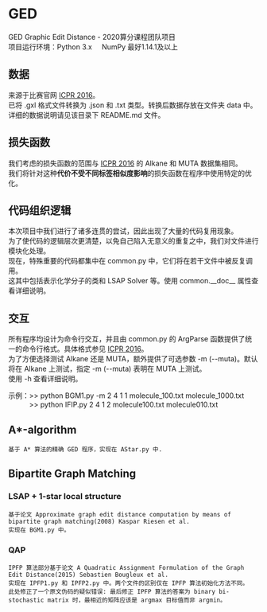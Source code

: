 # GED
GED Graphic Edit Distance - 2020算分课程团队项目  
项目运行环境：Python 3.x &nbsp; &nbsp; NumPy 最好1.14.1及以上

## 数据
来源于比赛官网 [ICPR 2016](https://gdc2016.greyc.fr/)。  
已将 .gxl 格式文件转换为 .json 和 .txt 类型。转换后数据存放在文件夹 data 中。  
详细的数据说明请见该目录下 README.md 文件。

## 损失函数
我们考虑的损失函数的范围与 [ICPR 2016](https://gdc2016.greyc.fr/) 的 Alkane 和 MUTA 数据集相同。  
我们将针对这种**代价不受不同标签相似度影响**的损失函数在程序中使用特定的优化。

## 代码组织逻辑
本次项目中我们进行了诸多连贯的尝试，因此出现了大量的代码复用现象。  
为了使代码的逻辑层次更清楚，以免自己陷入无意义的重复之中，我们对文件进行模块化处理。  
现在，特殊重要的代码都集中在 common.py 中，它们将在若干文件中被反复调用。  
这其中包括表示化学分子的类和 LSAP Solver 等。使用 common.\_\_doc\_\_ 属性查看详细说明。  

## 交互
所有程序均设计为命令行交互，并且由 common.py 的 ArgParse 函数提供了统一的命令行格式。具体格式参见 [ICPR 2016](https://gdc2016.greyc.fr/)。  
为了方便选择测试 Alkane 还是 MUTA，额外提供了可选参数 -m (--muta)。默认将在 Alkane 上测试，指定 -m (--muta) 表明在 MUTA 上测试。  
使用 -h 查看详细说明。  
  
示例：\>\> python BGM1.py -m 2 4 1 1 molecule_100.txt molecule_1000.txt  
&emsp;&emsp;&emsp;\>\> python IFIP.py 2 4 1 2 molecule100.txt molecule010.txt

## A*-algorithm
    基于 A* 算法的精确 GED 程序，实现在 AStar.py 中. 

## Bipartite Graph Matching
### LSAP + 1-star local structure
    基于论文 Approximate graph edit distance computation by means of bipartite graph matching(2008) Kaspar Riesen et al.
    实现在 BGM1.py 中。
    
### QAP
    IPFP 算法部分基于论文 A Quadratic Assignment Formulation of the Graph Edit Distance(2015) Sebastien Bougleux et al.
    实现在 IPFP1.py 和 IPFP2.py 中。两个文件的区别仅在 IPFP 算法初始化方法不同。
    此处修正了一个原文伪码的疑似错误: 最后修正 IPFP 算法的答案为 binary bi-stochastic matrix 时，最相近的矩阵应该是 argmax 目标值而非 argmin。 
